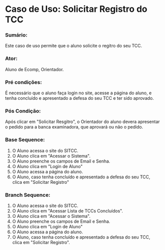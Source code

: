 # Caso de Uso: Solicitar Registro do TCC

### Sumário: 
Este caso de uso permite que o aluno solicite o regitro do seu TCC.

### Ator:
Aluno de Ecomp, Orientador.

### Pré condições: 
É necessário que o aluno faça login no site, acesse a página do aluno, e tenha concluído e apresentado a defesa do seu TCC e ter sido aprovado.

### Pós Condição:
Após clicar em "Solicitar Resgitro", o Orientador do aluno devera apresentar o pedido para a banca examinadora, que aprovará ou não o pedido.

### Base Sequence:
1) O Aluno acessa o site do SITCC.
2) O Aluno clica em "Acessar o Sistema".
3) O Aluno preenche os campos de Email e Senha.
4) O Aluno clica em "Login de Aluno"
5) O Aluno acessa a página do aluno.
6) O Aluno, caso tenha concluído e apresentado a defesa do seu TCC, clica em "Solicitar Registro"

### Branch Sequence:
1) O Aluno acessa o site do SITCC.
2) O Aluno clica em "Acessar Lista de TCCs Concluídos".
3) O Aluno clica em "Acessar o Sistema".
4) O Aluno preenche os campos de Email e Senha.
5) O Aluno clica em "Login de Aluno"
6) O Aluno acessa a página do aluno.
7) O Aluno, caso tenha concluído e apresentado a defesa do seu TCC, clica em "Solicitar Registro".

